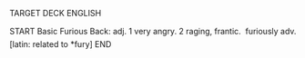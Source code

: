 TARGET DECK
ENGLISH

START
Basic
Furious
Back: adj. 1 very angry. 2 raging, frantic.  furiously adv. [latin: related to *fury]
END
